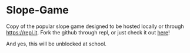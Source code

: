 # Slope-Game
Copy of the popular slope game designed to be hosted locally or through https://repl.it. Fork the github through repl, or just check it out [here](https://replit.com/@cgolden15/Slope-Game?v=1)! 

And yes, this will be unblocked at school.
